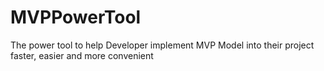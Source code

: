 # MVPPowerTool
The power tool to help Developer implement MVP Model into their project faster, easier and more convenient
